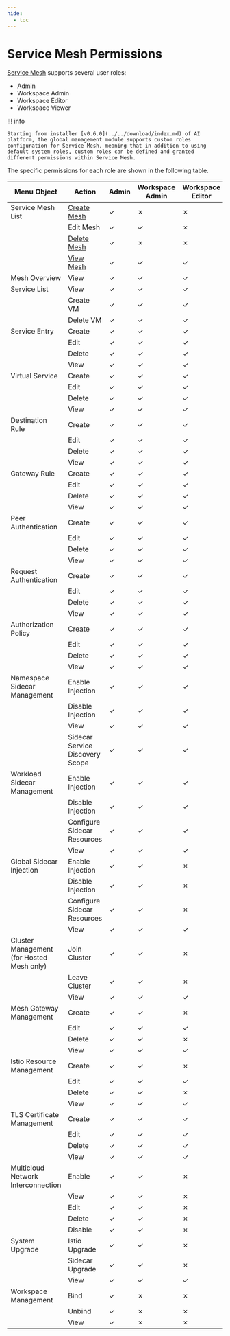 ```yaml
---
hide:
  - toc
---
```


# Service Mesh Permissions

[Service Mesh](../../mspider/intro/index.md) supports several user roles:

- Admin
- Workspace Admin
- Workspace Editor
- Workspace Viewer

!!! info

    Starting from installer [v0.6.0](../../download/index.md) of AI platform, the global management module supports custom roles configuration for Service Mesh, meaning that in addition to using default system roles, custom roles can be defined and granted different permissions within Service Mesh.

<!--
Use `&check;`for permissions granted and `&cross;`for permissions not granted.
-->

The specific permissions for each role are shown in the following table.

| Menu Object | Action | Admin | Workspace Admin | Workspace Editor | Workspace Viewer |
| ----------- | ------ | ----- | --------------- | ---------------- | ---------------- |
| Service Mesh List | [Create Mesh](../../mspider/user-guide/service-mesh/README.md) | &check; | &cross; | &cross; | &cross; |
| | Edit Mesh | &check; | &check; | &cross; | &cross; |
| | [Delete Mesh](../../mspider/user-guide/service-mesh/delete.md) | &check; | &cross; | &cross; | &cross; |
| | [View Mesh](../../mspider/user-guide/service-mesh/README.md) | &check; | &check; | &check; | &check; |
| Mesh Overview | View | &check; | &check; | &check; | &check; |
| Service List | View | &check; | &check; | &check; | &check; |
| | Create VM | &check; | &check; | &check; | &cross; |
| | Delete VM | &check; | &check; | &check; | &cross; |
| Service Entry | Create | &check; | &check; | &check; | &cross; |
| | Edit | &check; | &check; | &check; | &cross; |
| | Delete | &check; | &check; | &check; | &cross; |
| | View | &check; | &check; | &check; | &check; |
| Virtual Service | Create | &check; | &check; | &check; | &cross; |
| | Edit | &check; | &check; | &check; | &cross; |
| | Delete | &check; | &check; | &check; | &cross; |
| | View | &check; | &check; | &check; | &check; |
| Destination Rule | Create | &check; | &check; | &check; | &cross; |
| | Edit | &check; | &check; | &check; | &cross; |
| | Delete | &check; | &check; | &check; | &cross; |
| | View | &check; | &check; | &check; | &check; |
| Gateway Rule | Create | &check; | &check; | &check; | &cross; |
| | Edit | &check; | &check; | &check; | &cross; |
| | Delete | &check; | &check; | &check; | &cross; |
| | View | &check; | &check; | &check; | &check; |
| Peer Authentication | Create | &check; | &check; | &check; | &cross; |
| | Edit | &check; | &check; | &check; | &cross; |
| | Delete | &check; | &check; | &check; | &cross; |
| | View | &check; | &check; | &check; | &check; |
| Request Authentication | Create | &check; | &check; | &check; | &cross; |
| | Edit | &check; | &check; | &check; | &cross; |
| | Delete | &check; | &check; | &check; | &cross; |
| | View | &check; | &check; | &check; | &check; |
| Authorization Policy | Create | &check; | &check; | &check; | &cross; |
| | Edit | &check; | &check; | &check; | &cross; |
| | Delete | &check; | &check; | &check; | &cross; |
| | View | &check; | &check; | &check; | &check; |
| Namespace Sidecar Management | Enable Injection | &check; | &check; | &check; | &cross; |
| | Disable Injection | &check; | &check; | &check; | &cross; |
| | View | &check; | &check; | &check; | &check; |
| | Sidecar Service Discovery Scope | &check; | &check; | &check; | &cross; |
| Workload Sidecar Management | Enable Injection | &check; | &check; | &check; | &cross; |
| | Disable Injection | &check; | &check; | &check; | &cross; |
| | Configure Sidecar Resources | &check; | &check; | &check; | &cross; |
| | View | &check; | &check; | &check; | &check; |
| Global Sidecar Injection | Enable Injection | &check; | &check; | &cross; | &cross; |
| | Disable Injection | &check; | &check; | &cross; | &cross; |
| | Configure Sidecar Resources | &check; | &check; | &cross; | &cross; |
| | View | &check; | &check; | &check; | &check; |
| Cluster Management (for Hosted Mesh only) | Join Cluster | &check; | &check; | &cross; | &cross; |
| | Leave Cluster | &check; | &check; | &cross; | &cross; |
| | View | &check; | &check; | &check; | &check; |
| Mesh Gateway Management | Create | &check; | &check; | &cross; | &cross; |
| | Edit | &check; | &check; | &check; | &cross; |
| | Delete | &check; | &check; | &cross; | &cross; |
| | View | &check; | &check; | &check; | &check; |
| Istio Resource Management | Create | &check; | &check; | &cross; | &cross; |
| | Edit | &check; | &check; | &check; | &cross; |
| | Delete | &check; | &check; | &cross; | &cross; |
| | View | &check; | &check; | &check; | &check; |
| TLS Certificate Management | Create | &check; | &check; | &check; | &cross; |
| | Edit | &check; | &check; | &check; | &cross; |
| | Delete | &check; | &check; | &check; | &cross; |
| | View | &check; | &check; | &check; | &check; |
| Multicloud Network Interconnection | Enable | &check; | &check; | &cross; | &cross; |
| | View | &check; | &check; | &cross; | &cross; |
| | Edit | &check; | &check; | &cross; | &cross; |
| | Delete | &check; | &check; | &cross; | &cross; |
| | Disable | &check; | &check; | &cross; | &cross; |
| System Upgrade | Istio Upgrade | &check; | &check; | &cross; | &cross; |
| | Sidecar Upgrade | &check; | &check; | &cross; | &cross; |
| | View | &check; | &check; | &check; | &check; |
| Workspace Management | Bind | &check; | &cross; | &cross; | &cross; |
| | Unbind | &check; | &cross; | &cross; | &cross; |
| | View | &check; | &cross; | &cross; | &cross; |

